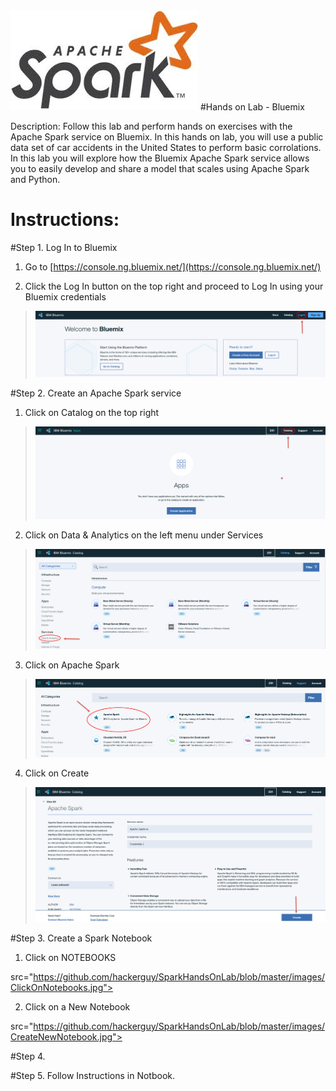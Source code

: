 <img src="https://github.com/hackerguy/SparkHandsOnLab/blob/master/images/SparkLogo.jpg">
#Hands on Lab - Bluemix

Description: Follow this lab and perform hands on exercises with the Apache Spark service on Bluemix. In this hands on lab, you will use a public data set of car accidents in the United States to perform basic corrolations. In this lab you will explore how the Bluemix Apache Spark service allows you to easily develop and share a model that scales using Apache Spark and Python.

# Instructions:

#Step 1. Log In to Bluemix

1.  Go to [https://console.ng.bluemix.net/](https://console.ng.bluemix.net/)

2.  Click the Log In button on the top right and proceed to Log In using your Bluemix credentials

 > <img src="https://github.com/hackerguy/SparkHandsOnLab/blob/master/images/BluemixLogin.jpg">

#Step 2. Create an Apache Spark service

1. Click on Catalog on the top right

 > <img src="https://github.com/hackerguy/SparkHandsOnLab/blob/master/images/ClickOnCatalog.jpg">

2. Click on Data & Analytics on the left menu under Services

 > <img src="https://github.com/hackerguy/SparkHandsOnLab/blob/master/images/ClickOnData&Analytics.jpg">

3. Click on Apache Spark

 > <img src="https://github.com/hackerguy/SparkHandsOnLab/blob/master/images/ClickOnApacheSpark.jpg">

4. Click on Create

> <img src="https://github.com/hackerguy/SparkHandsOnLab/blob/master/images/ClickOnCreate.jpg">

#Step 3. Create a Spark Notebook

1. Click on NOTEBOOKS

src="https://github.com/hackerguy/SparkHandsOnLab/blob/master/images/ClickOnNotebooks.jpg">

2. Click on a New Notebook

src="https://github.com/hackerguy/SparkHandsOnLab/blob/master/images/CreateNewNotebook.jpg">

#Step 4. 

#Step 5. Follow Instructions in Notbook.
